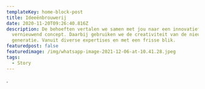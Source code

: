 ```yaml
---
templateKey: home-block-post
title: Ideeënbrouwerij
date: 2020-11-20T09:26:40.816Z
description: De behoeften vertalen we samen met jou naar een innovatief,
  vernieuwend concept. Daarbij gebruiken we de creativiteit van de nieuwe
  generatie. Vanuit diverse expertises en met een frisse blik.
featuredpost: false
featuredimage: /img/whatsapp-image-2021-12-06-at-10.41.28.jpeg
tags:
  - Story
---
```

.